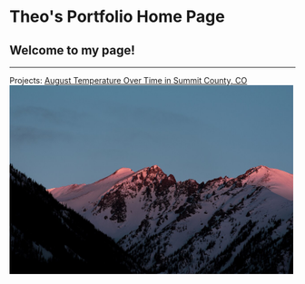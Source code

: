 # Theo's Portfolio Home Page
## Welcome to my page!

***

Projects:
[August Temperature Over Time in Summit County, CO](https://thku8507.github.io/Notebooks/summit_county_temps.html)
[<img src="/img/Silverthorne.png" alt="Mount Aniakchak" width=500>](https://thku8507.github.io/Notebooks/summit_county_temps.html)
